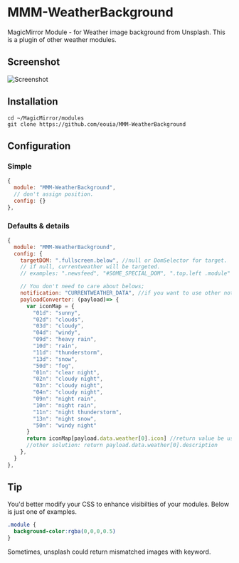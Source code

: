 # MMM-WeatherBackground
MagicMirror Module - for Weather image background from Unsplash. This is a plugin of other weather modules.

## Screenshot
![Screenshot](https://github.com/eouia/MMM-WeatherBackground/blob/master/scr.png?raw=true)

## Installation
```shell
cd ~/MagicMirror/modules
git clone https://github.com/eouia/MMM-WeatherBackground
```

## Configuration
### Simple
```javascript
{
  module: "MMM-WeatherBackground",
  // don't assign position.
  config: {}
},
```
### Defaults & details
```javascript
{
  module: "MMM-WeatherBackground",
  config: {
    targetDOM: ".fullscreen.below", //null or DomSelector for target.
    // if null, currentweather will be targeted.
    // examples: ".newsfeed", "#SOME_SPECIAL_DOM", ".top.left .module"

    // You don't need to care about belows;
    notification: "CURRENTWEATHER_DATA", //if you want to use other notification, modify this.
    payloadConverter: (payload)=> {
      var iconMap = {
        "01d": "sunny",
        "02d": "clouds",
        "03d": "cloudy",
        "04d": "windy",
        "09d": "heavy rain",
        "10d": "rain",
        "11d": "thunderstorm",
        "13d": "snow",
        "50d": "fog",
        "01n": "clear night",
        "02n": "cloudy night",
        "03n": "cloudy night",
        "04n": "cloudy night",
        "09n": "night rain",
        "10n": "night rain",
        "11n": "night thunderstorm",
        "13n": "night snow",
        "50n": "windy night"
      }
      return iconMap[payload.data.weather[0].icon] //return value be used for search keyword.
      //other solution: return payload.data.weather[0].description
    },
  }
},

```
## Tip
You'd better modify your CSS to enhance visibilties of your modules. Below is just one of examples.
```CSS
.module {
  background-color:rgba(0,0,0,0.5)
}
```

Sometimes, unsplash could return mismatched images with keyword. 
